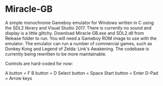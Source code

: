 # Miracle-GB
A simple monochrome Gameboy emulator for Windows written in C using the SDL2 library and Visual Studio 2017.  There is currently no sound and display is a little glitchy.
Download Miracle GB.exe and SDL2.dll from Release folder to run.  You will need a Gameboy ROM image to use with the emulator.   The emulator can run a number of commercial games, such as Donkey Kong and Legend of Zelda: Link's Awakening.
The codebase is currently being rewritten to be more maintainable.

Controls are hard-coded for now:

A button      = F
B button      = D
Select button = Space
Start button  = Enter
D-Pad         = Arrow keys
